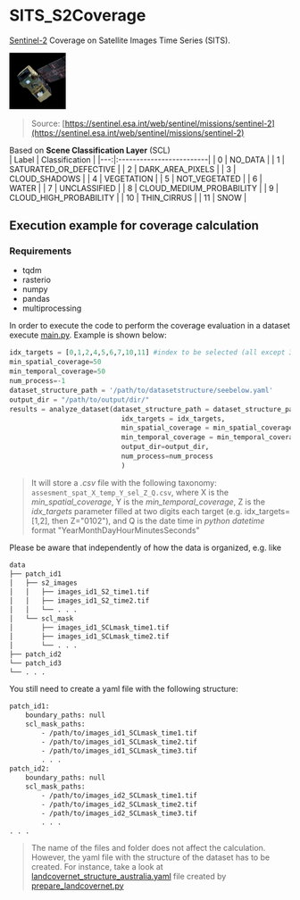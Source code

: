 # SITS_S2Coverage
[Sentinel-2](https://sentinel.esa.int/web/sentinel/missions/sentinel-2) Coverage on Satellite Images Time Series (SITS).

<img src="../imgs/Sentinel2.jpg" alt= “” width="20%">  

> Source: [https://sentinel.esa.int/web/sentinel/missions/sentinel-2](https://sentinel.esa.int/web/sentinel/missions/sentinel-2)

Based on **Scene Classification Layer** (SCL)  
| Label   | Classification                        |
|---:|:-------------------------|
|  0 | NO_DATA                  |
|  1 | SATURATED_OR_DEFECTIVE   |
|  2 | DARK_AREA_PIXELS         |
|  3 | CLOUD_SHADOWS            |
|  4 | VEGETATION               |
|  5 | NOT_VEGETATED            |
|  6 | WATER                    |
|  7 | UNCLASSIFIED             |
|  8 | CLOUD_MEDIUM_PROBABILITY |
|  9 | CLOUD_HIGH_PROBABILITY   |
| 10 | THIN_CIRRUS              |
| 11 | SNOW                     |



## Execution example for coverage calculation

### Requirements
* tqdm
* rasterio
* numpy
* pandas
* multiprocessing

In order to execute the code to perform the coverage evaluation in a dataset execute [main.py](./main.py). Example is shown below:
```python
idx_targets = [0,1,2,4,5,6,7,10,11] #index to be selected (all except 3, 8 and 9)
min_spatial_coverage=50
min_temporal_coverage=50     
num_process=-1
dataset_structure_path = '/path/to/datasetstructure/seebelow.yaml'
output_dir = "/path/to/output/dir/"
results = analyze_dataset(dataset_structure_path = dataset_structure_path, 
                            idx_targets = idx_targets, 
                            min_spatial_coverage = min_spatial_coverage, 
                            min_temporal_coverage = min_temporal_coverage,
                            output_dir=output_dir,
                            num_process=num_process
                            )
```
> It will store a *.csv* file with the following taxonomy: ```assesment_spat_X_temp_Y_sel_Z_Q.csv```, where X is the *min_spatial_coverage*, Y is the *min_temporal_coverage*, Z is the *idx_targets* parameter filled at two digits each target (e.g. idx_targets=[1,2], then Z="0102"), and Q is the date time in *python datetime* format "YearMonthDayHourMinutesSeconds"

Please be aware that independently of how the data is organized, e.g. like
```
data
├── patch_id1
│   ├── s2_images
│   │   ├── images_id1_S2_time1.tif
│   │   ├── images_id1_S2_time2.tif
│   │   └── . . .
│   └── scl_mask
│       ├── images_id1_SCLmask_time1.tif
│       ├── images_id1_SCLmask_time2.tif
│       └── . . .
├── patch_id2
└── patch_id3
└── . . .
```
You still need to create a yaml file with the following structure:
```
patch_id1: 
    boundary_paths: null
    scl_mask_paths:
        - /path/to/images_id1_SCLmask_time1.tif
        - /path/to/images_id1_SCLmask_time2.tif
        - /path/to/images_id1_SCLmask_time3.tif
        . . .
patch_id2: 
    boundary_paths: null
    scl_mask_paths:
        - /path/to/images_id2_SCLmask_time1.tif
        - /path/to/images_id2_SCLmask_time2.tif
        - /path/to/images_id2_SCLmask_time3.tif
        . . .
. . .          
```

> The name of the files and folder does not affect the calculation. However, the yaml file with the structure of the dataset has to be created. For instance, take a look at [landcovernet_structure_australia.yaml](../coverage/landcovernet_au/landcovernet_structure_australia.yaml) file created by [prepare_landcovernet.py](./prepare_landcovernet.py)
